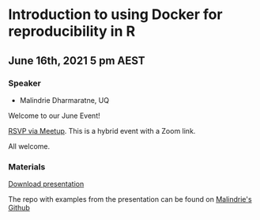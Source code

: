 # Introduction to using Docker for reproducibility in R

## June 16th, 2021 5 pm AEST

### Speaker

* Malindrie Dharmaratne, UQ

Welcome to our June Event!

[RSVP via Meetup](https://www.meetup.com/rladies-brisbane/events/278673169/). This is a hybrid event with a Zoom link.

All welcome.

### Materials


[Download presentation](https://github.com/rladies/meetup-presentations_brisbane/blob/master/2021/06/Using%20Docker%20with%20R.pdf)

The repo with examples from the presentation can be found on [Malindrie's Github](https://github.com/Malindrie/R-ladies_Brisbane)


